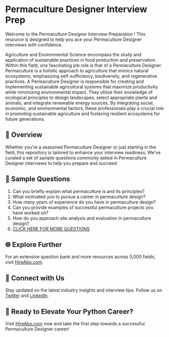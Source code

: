 # Permaculture Designer Interview Prep

Welcome to the Permaculture Designer Interview Preparation ! This resource is designed to help you ace your Permaculture Designer interviews with confidence.

Agriculture and Environmental Science encompass the study and application of sustainable practices in food production and preservation. Within this field, one fascinating job role is that of a Permaculture Designer. Permaculture is a holistic approach to agriculture that mimics natural ecosystems, emphasizing self-sufficiency, biodiversity, and regenerative practices. A Permaculture Designer is responsible for creating and implementing sustainable agricultural systems that maximize productivity while minimizing environmental impact. They utilize their knowledge of ecological principles to design landscapes, select appropriate plants and animals, and integrate renewable energy sources. By integrating social, economic, and environmental factors, these professionals play a crucial role in promoting sustainable agriculture and fostering resilient ecosystems for future generations.

## 🚀 Overview

Whether you're a seasoned Permaculture Designer or just starting in the field, this repository is tailored to enhance your interview readiness. We've curated a set of sample questions commonly asked in Permaculture Designer interviews to help you prepare and succeed.

## 📝 Sample Questions

1. Can you briefly explain what permaculture is and its principles?
2. What motivated you to pursue a career in permaculture design?
3. How many years of experience do you have in permaculture design?
4. Can you provide examples of successful permaculture projects you have worked on?
5. How do you approach site analysis and evaluation in permaculture design?
6. [CLICK HERE FOR MORE QUESTIONS](https://hireabo.com/job/10_4_4/Permaculture%20Designer)

## 🌐 Explore Further

For an extensive question bank and more resources across 5,000 fields, visit [HireAbo.com](https://www.hireabo.com).

## 📱 Connect with Us

Stay updated on the latest industry insights and interview tips. Follow us on [Twitter](https://twitter.com/hireabo) and [LinkedIn](https://www.linkedin.com/in/hire-abo-3609972a8/).

## 🚀 Ready to Elevate Your Python Career?

Visit [HireAbo.com](https://www.hireabo.com) now and take the first step towards a successful Permaculture Designer career!